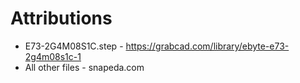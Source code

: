 # Attributions
* E73-2G4M08S1C.step - https://grabcad.com/library/ebyte-e73-2g4m08s1c-1
* All other files - snapeda.com